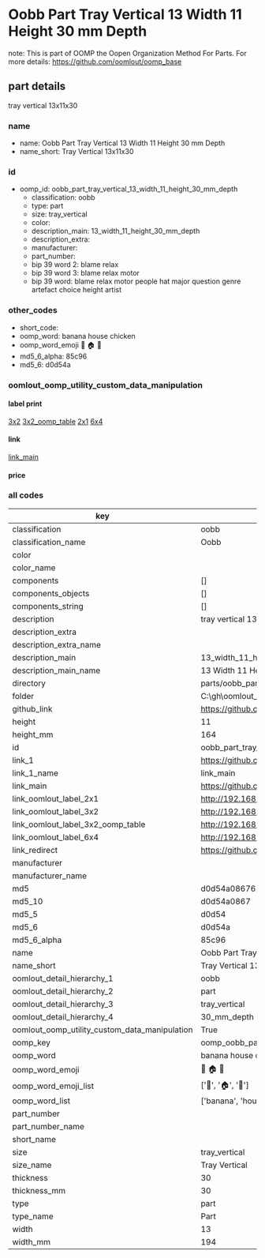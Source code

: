# Oobb Part Tray Vertical 13 Width 11 Height 30 mm Depth  

note: This is part of OOMP the Oopen Organization Method For Parts. For more details: https://github.com/oomlout/oomp_base

##  part details
  



tray vertical 13x11x30



### name
* name: Oobb Part Tray Vertical 13 Width 11 Height 30 mm Depth
* name_short: Tray Vertical 13x11x30 
### id
* oomp_id: oobb_part_tray_vertical_13_width_11_height_30_mm_depth
  * classification: oobb
  * type: part
  * size: tray_vertical
  * color: 
  * description_main: 13_width_11_height_30_mm_depth
  * description_extra: 
  * manufacturer: 
  * part_number: 
  * bip 39 word 2: blame relax
  * bip 39 word 3: blame relax motor
  * bip 39 word: blame relax motor people hat major question genre artefact choice height artist

### other_codes
* short_code: 
* oomp_word: banana house chicken
* oomp_word_emoji :banana: :house: :chicken:
* md5_6_alpha: 85c96
* md5_6: d0d54a






### oomlout_oomp_utility_custom_data_manipulation
#### label print
[3x2](http://192.168.1.245:1112/?label=oomp%2085c96)
[3x2_oomp_table](http://192.168.1.108:1112/?label=oomp%2085c96)
[2x1](http://192.168.1.242:1112/?label=oomp%2085c96)
[6x4](http://192.168.1.55:1112/?label=oomp%2085c96)    

#### link

[link_main](https://github.com/oomlout/oomlout_oobb_version_4_generated_parts/tree/main/navigation_oomp/oobb/part/tray_vertical/13_width_11_height_30_mm_depth/part)                              

#### price







### all codes 
| key | value |  
| --- | --- |  
| classification | oobb |  
| classification_name | Oobb |  
| color |  |  
| color_name |  |  
| components | [] |  
| components_objects | [] |  
| components_string | [] |  
| description | tray vertical 13x11x30 |  
| description_extra |  |  
| description_extra_name |  |  
| description_main | 13_width_11_height_30_mm_depth |  
| description_main_name | 13 Width 11 Height 30 mm Depth |  
| directory | parts/oobb_part_tray_vertical_13_width_11_height_30_mm_depth |  
| folder | C:\gh\oomlout_oobb_version_4_generated_parts\parts\oobb_part_tray_vertical_13_width_11_height_30_mm_depth |  
| github_link | https://github.com/oomlout/oomlout_oomp_part_src/tree/main/parts/oobb_part_tray_vertical_13_width_11_height_30_mm_depth |  
| height | 11 |  
| height_mm | 164 |  
| id | oobb_part_tray_vertical_13_width_11_height_30_mm_depth |  
| link_1 | https://github.com/oomlout/oomlout_oobb_version_4_generated_parts/tree/main/navigation_oomp/oobb/part/tray_vertical/13_width_11_height_30_mm_depth/part |  
| link_1_name | link_main |  
| link_main | https://github.com/oomlout/oomlout_oobb_version_4_generated_parts/tree/main/navigation_oomp/oobb/part/tray_vertical/13_width_11_height_30_mm_depth/part |  
| link_oomlout_label_2x1 | http://192.168.1.242:1112/?label=oomp%2085c96 |  
| link_oomlout_label_3x2 | http://192.168.1.245:1112/?label=oomp%2085c96 |  
| link_oomlout_label_3x2_oomp_table | http://192.168.1.108:1112/?label=oomp%2085c96 |  
| link_oomlout_label_6x4 | http://192.168.1.55:1112/?label=oomp%2085c96 |  
| link_redirect | https://github.com/oomlout/oomlout_oobb_version_4_generated_parts/tree/main/parts/oobb_tray_vertical_13_11_30 |  
| manufacturer |  |  
| manufacturer_name |  |  
| md5 | d0d54a08676115f219b4ca2d20ed40b9 |  
| md5_10 | d0d54a0867 |  
| md5_5 | d0d54 |  
| md5_6 | d0d54a |  
| md5_6_alpha | 85c96 |  
| name | Oobb Part Tray Vertical 13 Width 11 Height 30 mm Depth |  
| name_short | Tray Vertical 13x11x30  |  
| oomlout_detail_hierarchy_1 | oobb |  
| oomlout_detail_hierarchy_2 | part |  
| oomlout_detail_hierarchy_3 | tray_vertical |  
| oomlout_detail_hierarchy_4 | 30_mm_depth |  
| oomlout_oomp_utility_custom_data_manipulation | True |  
| oomp_key | oomp_oobb_part_tray_vertical_13_width_11_height_30_mm_depth |  
| oomp_word | banana house chicken |  
| oomp_word_emoji | :banana: :house: :chicken: |  
| oomp_word_emoji_list | [':banana:', ':house:', ':chicken:'] |  
| oomp_word_list | ['banana', 'house', 'chicken'] |  
| part_number |  |  
| part_number_name |  |  
| short_name |  |  
| size | tray_vertical |  
| size_name | Tray Vertical |  
| thickness | 30 |  
| thickness_mm | 30 |  
| type | part |  
| type_name | Part |  
| width | 13 |  
| width_mm | 194 |  
